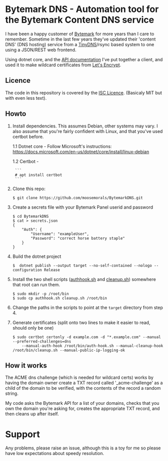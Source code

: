 
# Bytemark DNS - Automation tool for the Bytemark Content DNS service

I have been a happy customer of [Bytemark](https://bytemark.co.uk) for more years than I care to
remember. Sometime in the last few years they've updated their 'content
DNS' (DNS hosting) service from a [TinyDNS](https://cr.yp.to/djbdns/tinydns.html)/rsync
based system to one using a JSON/REST web frontend.

Using dotnet core, and the [API documentation](https://dns.bytemark.co.uk/api/v1/doc/index.html)
I've put together a client, and used it to make wildcard certificates
from [Let's Encrypt](https://letsencrypt.org/).

## Licence

The code in this repository is covered by the [ISC Licence](LICENCE.txt). (Basicaly MIT but with
even less text).

## Howto

1. Install dependencies. This assumes Debian, other systems may vary. I also assume that you're
    fairly confident with Linux, and that you've used certbot before.

    1.1 Dotnet core - Follow Microsoft's instructions: https://docs.microsoft.com/en-us/dotnet/core/install/linux-debian

    1.2 Certbot - 

        ```
        # apt install certbot
        ```

2. Clone this repo:

    ```
    $ git clone https://github.com/moosemorals/BytemarkDNS.git
    ```

3. Create a secrets file with your Bytemark Panel userid and password

    ```
    $ cd BytemarkDNS
    $ cat > secrets.json
    {
	    "Auth": {
		    "Username": "exampleUser",
		    "Password": "correct horse battery staple"
	    }
    }
    ```

4. Build the dotnet project

   ```
   $  dotnet publish --output target --no-self-contained --nologo --configuration Release
   ```

5. Install the two shell scripts ([authhook.sh](scripts/authhook.sh) and [cleanup.sh](scripts/cleanup.sh))
   somewhere that root can run them.

   ```
   $ sudo mkdir -p /root/bin
   $ sudo cp authhook.sh cleanup.sh /root/bin
   ```

6. Change the paths in the scripts to point at the `target` directory from step 4.

7. Generate certificates (split onto two lines to make it easier to read, should only be one)

   ```
   $ sudo certbot certonly -d example.com -d "*.example.com" --manual --preferred-challenges=dns 
       --manual-auth-hook /root/bin/auth-hook.sh --manual-cleanup-hook /root/bin/cleanup.sh --manual-public-ip-logging-ok 
   ```

## How it works

The ACME dns challenge (which is needed for wildcard certs) works by having the domain owner
create a TXT record called '_acme-challenge' as a child of the domain to be verified, with
the contents of the record a random string.

My code asks the Bytemark API for a list of your domains, checks that you own the domain
you're asking for, creates the appropriate TXT record, and then cleans up after itself.

# Support

Any problems, please raise an issue, although this is a toy for me so please have low
expectations about speedy resolution.
